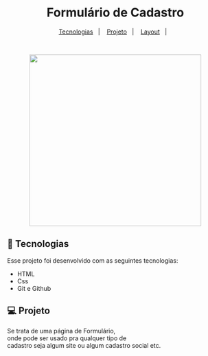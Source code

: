 <h1 align="center">Formulário de Cadastro</h1>

<p align="center">
  <a href="#-tecnologias">Tecnologias</a>&nbsp;&nbsp;&nbsp;|&nbsp;&nbsp;&nbsp;
  <a href="#-projeto">Projeto</a>&nbsp;&nbsp;&nbsp;|&nbsp;&nbsp;&nbsp;
  <a href="#-layout">Layout</a>&nbsp;&nbsp;&nbsp;|&nbsp;&nbsp;&nbsp;
</p>

<br>

<p align="center">
  <img src=https://user-images.githubusercontent.com/113396724/204059009-a1bf4fa6-cc64-411e-83c9-87f1a524f0eb.jpeg height="400vh"
  width="400vh">

</p>

## 🚀 Tecnologias

Esse projeto foi desenvolvido com as seguintes tecnologias:

- HTML
- Css 
- Git e Github

## 💻 Projeto
Se trata de uma página de Formulário,
<br>
onde pode ser usado pra qualquer tipo de 
<br>
cadastro seja algum site ou algum cadastro
social etc.
<br>





























